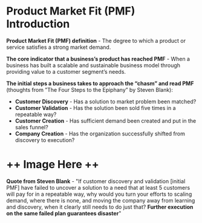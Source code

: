 # Product Market Fit (PMF) Introduction

**Product Market Fit (PMF) definition** - The degree to which a product or service satisfies a strong market demand.

**The core indicator that a business’s product has reached PMF** - When a business has built a scalable and sustainable business model through providing value to a customer segment’s needs.

**The initial steps a business takes to approach the “chasm” and read PMF** (thoughts from ”The Four Steps to the Epiphany” by Steven Blank):
- **Customer Discovery** - Has a solution to market problem been matched?
- **Customer Validation** - Has the solution been sold five times in a repeatable way?
- **Customer Creation** - Has sufficient demand been created and put in the sales funnel?
- **Company Creation** - Has the organization successfully shifted from discovery to execution?

# ++ Image Here ++

**Quote from Steven Blank** - "If customer discovery and validation [initial PMF] have failed to uncover a solution to a need that at least 5 customers will pay for in a repeatable way, why would you turn your efforts to scaling demand, where there is none, and moving the company away from learning and discovery, when it clearly still needs to do just that? **Further execution on the same failed plan guarantees disaster**"
